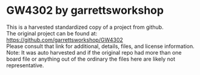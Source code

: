
# GW4302 by garrettsworkshop  
This is a harvested standardized copy of a project from github.  
The original project can be found at:  
https://github.com/garrettsworkshop/GW4302  
Please consult that link for additional, details, files, and license information.  
Note: It was auto harvested and if the original repo had more than one board file or anything out of the ordinary the files here are likely not representative.  
    